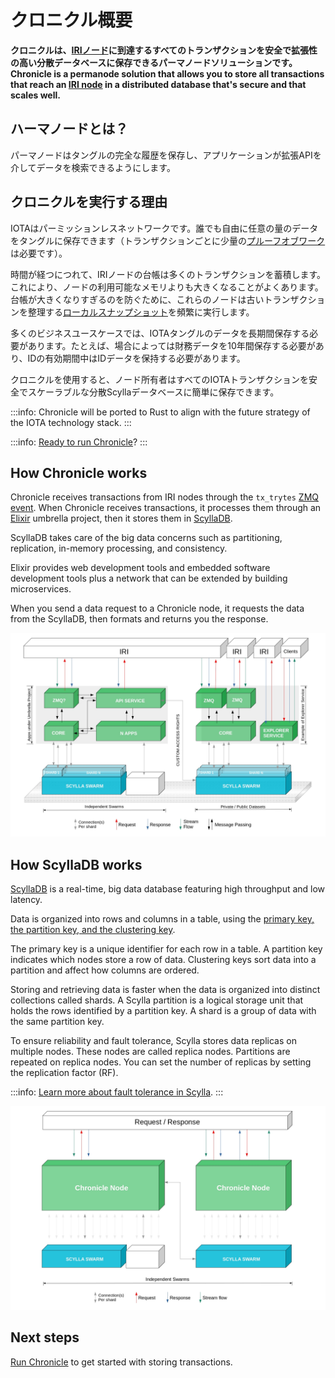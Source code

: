 # クロニクル概要
<!-- # Chronicle overview -->

**クロニクルは、[IRIノード](root://node-software/0.1/iri/introduction/overview.md)に到達するすべてのトランザクションを安全で拡張性の高い分散データベースに保存できるパーマノードソリューションです。**
**Chronicle is a permanode solution that allows you to store all transactions that reach an [IRI node](root://node-software/0.1/iri/introduction/overview.md) in a distributed database that's secure and that scales well.**

## ハーマノードとは？
<!-- ## What is a permanode? -->

パーマノードはタングルの完全な履歴を保存し、アプリケーションが拡張APIを介してデータを検索できるようにします。
<!-- A permanode stores the full history of the Tangle and enables applications to search the data through an extended API. -->

## クロニクルを実行する理由
<!-- ## Why run Chronicle? -->

IOTAはパーミッションレスネットワークです。誰でも自由に任意の量のデータをタングルに保存できます（トランザクションごとに少量の[プルーフオブワーク](root://dev-essentials/0.1/concepts/minimum-weight-magnitude.md)は必要です）。
<!-- IOTA is a permissionless network. Anyone can store any amount of data on the Tangle for free (just a small amount of [proof of work](root://dev-essentials/0.1/concepts/minimum-weight-magnitude.md) per transaction). -->

時間が経つにつれて、IRIノードの台帳は多くのトランザクションを蓄積します。これにより、ノードの利用可能なメモリよりも大きくなることがよくあります。台帳が大きくなりすぎるのを防ぐために、これらのノードは古いトランザクションを整理する[ローカルスナップショット](root://node-software/0.1/iri/concepts/local-snapshot.md)を頻繁に実行します。
<!-- Over time, the ledger of an IRI node accumulates many transactions, which often cause it to become larger than the node's available memory. To stop the ledger from becoming too large, these nodes often do [local snapshots](root://node-software/0.1/iri/concepts/local-snapshot.md) that prune old transactions. -->

多くのビジネスユースケースでは、IOTAタングルのデータを長期間保存する必要があります。たとえば、場合によっては財務データを10年間保存する必要があり、IDの有効期間中はIDデータを保持する必要があります。
<!-- For many business use cases, data in the IOTA Tangle needs to be stored for longer periods of time. For example, financial data must be stored for 10 years in some cases, and identity data needs to be kept for the lifetime of the identity. -->

クロニクルを使用すると、ノード所有者はすべてのIOTAトランザクションを安全でスケーラブルな分散Scyllaデータベースに簡単に保存できます。
<!-- Chronicle makes it easy for node owners to store all the IOTA transactions in a secure, scalable, and distributed Scylla database. -->

:::info:
Chronicle will be ported to Rust to align with the future strategy of the IOTA technology stack.
:::

:::info:
[Ready to run Chronicle](../how-to-guides/get-started.md)?
:::

## How Chronicle works

Chronicle receives transactions from IRI nodes through the `tx_trytes` [ZMQ event](root://node-software/0.1/iri/references/zmq-events.md). When Chronicle receives transactions, it processes them through an [Elixir](https://elixir-lang.org/) umbrella project, then it stores them in [ScyllaDB](https://www.scylladb.com/).

ScyllaDB takes care of the big data concerns such as partitioning, replication, in-memory processing, and consistency.

Elixir provides web development tools and embedded software development tools plus a network that can be extended by building microservices.

When you send a data request to a Chronicle node, it requests the data from the ScyllaDB, then formats and returns you the response.

![Chronicle architecture](../images/architecture.png)

## How ScyllaDB works

[ScyllaDB](https://docs.scylladb.com/using-scylla/) is a real-time, big data database featuring high throughput and low latency.

Data is organized into rows and columns in a table, using the [primary key, the partition key, and the clustering key](http://sudotutorials.com/tutorials/cassandra/cassandra-primary-key-cluster-key-partition-key.html).

The primary key is a unique identifier for each row in a table. A partition key indicates which nodes store a row of data. Clustering keys sort data into a partition and affect how columns are ordered.

Storing and retrieving data is faster when the data is organized into distinct collections called shards. A Scylla partition is a logical storage unit that holds the rows identified by a partition key. A shard is a group of data with the same partition key.

To ensure reliability and fault tolerance, Scylla stores data replicas on multiple nodes. These nodes are called replica nodes. Partitions are repeated on replica nodes. You can set the number of replicas by setting the replication factor (RF).

:::info:
[Learn more about fault tolerance in Scylla](https://docs.scylladb.com/architecture/architecture-fault-tolerance/).
:::

![Data flow in Chronicle](../images/dataflow.png)

## Next steps

[Run Chronicle](../how-to-guides/get-started.md) to get started with storing transactions.
